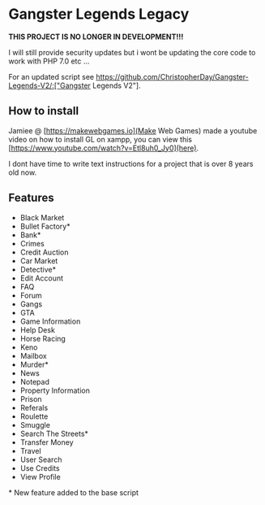# Gangster Legends Legacy

**THIS PROJECT IS NO LONGER IN DEVELOPMENT!!!**

I will still provide security updates but i wont be updating the core code to work with PHP 7.0 etc ... 

For an updated script see https://github.com/ChristopherDay/Gangster-Legends-V2/:["Gangster Legends V2"].

## How to install

Jamiee @ [https://makewebgames.io](Make Web Games) made a youtube video on how to install GL on xampp, you can view this [https://www.youtube.com/watch?v=Etl8uh0_Jy0](here).

I dont have time to write text instructions for a project that is over 8 years old now.

## Features

- Black Market
- Bullet Factory*
- Bank*
- Crimes
- Credit Auction
- Car Market
- Detective*
- Edit Account
- FAQ
- Forum
- Gangs
- GTA
- Game Information
- Help Desk
- Horse Racing
- Keno
- Mailbox
- Murder*
- News
- Notepad
- Property Information
- Prison
- Referals
- Roulette
- Smuggle
- Search The Streets*
- Transfer Money
- Travel
- User Search
- Use Credits
- View Profile

\* New feature added to the base script
